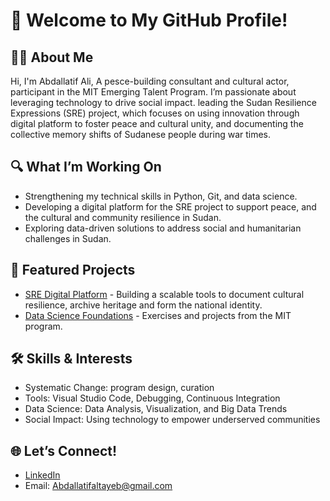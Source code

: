 # 👋 Welcome to My GitHub Profile!

## 🧑‍💻 About Me
Hi, I'm Abdallatif Ali, A pesce-building consultant and cultural actor,  participant in the MIT Emerging Talent Program. I’m passionate about leveraging technology to drive social impact. leading the Sudan Resilience Expressions (SRE) project, which focuses on using innovation through digital platform to foster peace and cultural unity, and documenting the collective memory shifts of Sudanese people during war times.

## 🔍 What I’m Working On
- Strengthening my technical skills in Python, Git, and data science.
- Developing a digital platform for the SRE project to support peace, and the cultural and community resilience in Sudan.
- Exploring data-driven solutions to address social and humanitarian challenges in Sudan.

## 📂 Featured Projects
- [SRE Digital Platform](https://github.com/Abdallatif-Ali) - Building a scalable tools to document cultural resilience, archive heritage and form the national identity.
- [Data Science Foundations](https://github.com/) - Exercises and projects from the MIT program.

## 🛠 Skills & Interests
- Systematic Change: program design, curation
- Tools: Visual Studio Code, Debugging, Continuous Integration
- Data Science: Data Analysis, Visualization, and Big Data Trends
- Social Impact: Using technology to empower underserved communities

## 🌐 Let’s Connect!
- [LinkedIn](https://www.linkedin.com/in/abdallatif-ali/)
- Email: Abdallatifaltayeb@gmail.com
